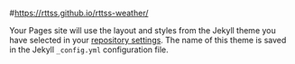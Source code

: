 #https://rttss.github.io/rttss-weather/



Your Pages site will use the layout and styles from the Jekyll theme you have selected in your [repository settings](https://github.com/rttss/rttss-weather/settings). The name of this theme is saved in the Jekyll `_config.yml` configuration file.
